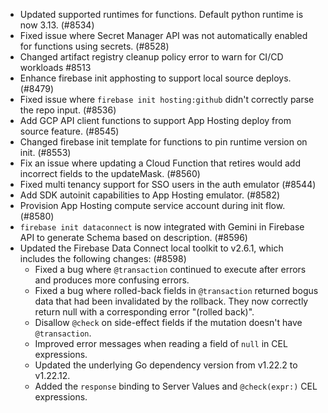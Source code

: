 - Updated supported runtimes for functions. Default python runtime is now 3.13. (#8534)
- Fixed issue where Secret Manager API was not automatically enabled for functions using secrets. (#8528)
- Changed artifact registry cleanup policy error to warn for CI/CD workloads #8513
- Enhance firebase init apphosting to support local source deploys. (#8479)
- Fixed issue where `firebase init hosting:github` didn't correctly parse the repo input. (#8536)
- Add GCP API client functions to support App Hosting deploy from source feature. (#8545)
- Changed firebase init template for functions to pin runtime version on init. (#8553)
- Fix an issue where updating a Cloud Function that retires would add incorrect fields to the updateMask. (#8560)
- Fixed multi tenancy support for SSO users in the auth emulator (#8544)
- Add SDK autoinit capabilities to App Hosting emulator. (#8582)
- Provision App Hosting compute service account during init flow. (#8580)
- `firebase init dataconnect` is now integrated with Gemini in Firebase API to generate Schema based on description. (#8596)
- Updated the Firebase Data Connect local toolkit to v2.6.1, which includes the following changes: (#8598)
  - Fixed a bug where `@transaction` continued to execute after errors and produces more confusing errors.
  - Fixed a bug where rolled-back fields in `@transaction` returned bogus data that had been invalidated by the rollback. They now correctly return null with a corresponding error "(rolled back)".
  - Disallow `@check` on side-effect fields if the mutation doesn't have `@transaction`.
  - Improved error messages when reading a field of `null` in CEL expressions.
  - Updated the underlying Go dependency version from v1.22.2 to v1.22.12.
  - Added the `response` binding to Server Values and `@check(expr:)` CEL expressions.
